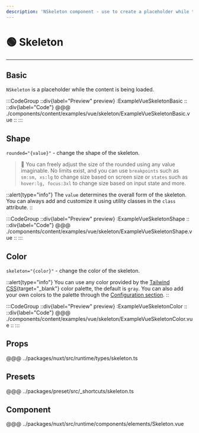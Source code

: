 ```yaml
---
description: 'NSkeleton component - use to create a placeholder while the content is being loaded.'
---
```


# 🟢 Skeleton

---

## Basic

`NSkeleton` is a placeholder while the content is being loaded.

:::CodeGroup
::div{label="Preview" preview}
  :ExampleVueSkeletonBasic
::
::div{label="Code"}
@@@ ./components/content/examples/vue/skeleton/ExampleVueSkeletonBasic.vue
::
:::

## Shape

`rounded="{value}"` - change the shape of the skeleton.

> 🚀 You can freely adjust the size of the rounded using any value imaginable. No limits exist, and you can use `breakpoints` such as `sm:sm, xs:lg` to change size based on screen size or `states` such as `hover:lg, focus:3xl` to change size based on input state and more.

::alert{type="info"}
The `value` determines the overall form of the skeleton. You can always add and customize it using utility classes in the `class` attribute.
::

:::CodeGroup
::div{label="Preview" preview}
  :ExampleVueSkeletonShape
::
::div{label="Code"}
@@@ ./components/content/examples/vue/skeleton/ExampleVueSkeletonShape.vue
::
:::

## Color

`skeleton="{color}"` - change the color of the skeleton.

::alert{type="info"}
You can use any color provided by the [Tailwind CSS](https://tailwindcss.com/docs/customizing-colors){target="_blank"} color palette, the default is `gray`. You can also add your own colors to the palette through the [Configuration section](/#getting-started/configuration).
::

:::CodeGroup
::div{label="Preview" preview}
  :ExampleVueSkeletonColor
::
::div{label="Code"}
@@@ ./components/content/examples/vue/skeleton/ExampleVueSkeletonColor.vue
::
:::

## Props
@@@ ../packages/nuxt/src/runtime/types/skeleton.ts

## Presets
@@@ ../packages/preset/src/_shortcuts/skeleton.ts

## Component
@@@ ../packages/nuxt/src/runtime/components/elements/Skeleton.vue

